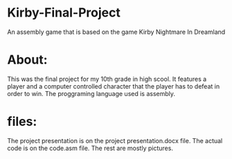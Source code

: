 # Kirby-Final-Project
An assembly game that is based on the game Kirby Nightmare In Dreamland

# About:
This was the final project for my 10th grade in high scool.
It features a player and a computer controlled character that the player has to defeat in order to win.
The proggraming language used is assembly.

# files:
The project presentation is on the project presentation.docx file.
The actual code is on the code.asm file.
The rest are mostly pictures.
